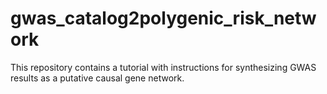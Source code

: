 # gwas_catalog2polygenic_risk_network
This repository contains a tutorial with instructions for synthesizing GWAS results as a putative causal gene network. 

